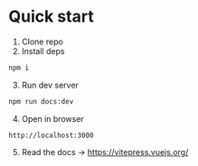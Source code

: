 # Quick start

1. Clone repo
2. Install deps
```bash
npm i
```
3. Run dev server
```bash
npm run docs:dev
```
4. Open in browser
```
http://localhost:3000
```
5. Read the docs -> https://vitepress.vuejs.org/

